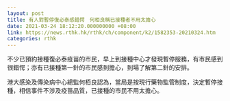 ```yaml
---
layout: post
title: 有人對暫停復必泰感錯愕　何栢良稱已接種者不用太擔心
date: 2021-03-24 18:12:20.000000000 +08:00
link: https://news.rthk.hk/rthk/ch/component/k2/1582353-20210324.htm
categories: rthk
---
```


不少已預約接種復必泰疫苗的市民，早上到接種中心才發現暫停服務，有市民感到很錯愕；亦有已接種第一針的市民感到擔心，到場了解第二針的安排。

港大感染及傳染病中心總監何栢良認為，當局是按現行藥物監管制度，決定暫停接種，相信事件不涉及疫苗品質，已接種的市民不用太擔心。
　
